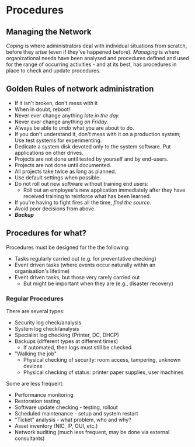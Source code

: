# Procedures
## Managing the Network
*Coping* is where administrators deal with individual situations from scratch, before they arise (even if they've happened before). *Managing* is where organizational needs have been analysed and procedures defined and used for the range of occurring activities - and at its best, has procedures in place to check and update procedures.

## Golden Rules of network administration
- If it isn't broken, don't mess with it
- When in doubt, reboot!
- Never ever change anything *late in the day.*
- Never ever change anything *on Friday.*
- Always be able to *undo* what you are about to do.
- If you don't understand it, don't mess with it on a production system; Use test systems for experimenting.
- Dedicate a system disk devoted only to the system software. Put applications on other drives.
- Projects are not done until tested by yourself and by end-users.
- Projects are not done until documented.
- All projects take twice as long as planned.
- Use default settings when possible.
- Do not roll out new software without training end users:
	- Roll out an employee's new application immediately after they have received training to reinforce what has been learned.
- If you're having to fight fires all the time, *find the source.*
- Avoid poor decisions from above.
- ***Backup***

## Procedures for what?
Procedures must be designed for the the following:
- Tasks regularly carried out (e.g. for preventative checking)
- Event driven tasks (where events occur naturally within an organisation's lifetime)
- Event driven tasks, but those very rarely carried out
	- But might be important when they are (e.g., disaster recovery)

### Regular Procedures
There are several types:
- Security log check/analysis
- System log check/analysis
- Specialist log checking (Printer, DC, DHCP)
- Backups (different types at different times)
	- If automated, then logs must still be checked
- "Walking the job"
	- Physical checking of security: room access, tampering, unknown devices
	- Physical checking of status: printer paper supplies, user machines

Some are less frequent:
- Performance monitoring
- Restoration testing
- Software update checking - testing, rollout
- Scheduled maintenance - setup and system restart
- "Ticket" analysis - what problem, who and why?
- Asset inventory (NIC, IP, OUI, etc.)
- Network auditing (much less frequent, may be done via external consultants)